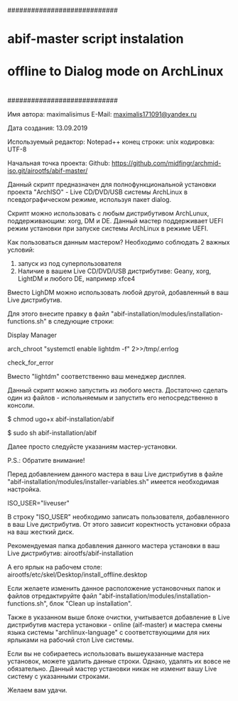 ﻿############################
#                                                             #
#   abif-master script instalation                #
#   offline to Dialog mode on ArchLinux   #
#                                                             #
############################
 
Имя автора: maximalisimus
E-Mail: maximalis171091@yandex.ru
 
Дата создания: 13.09.2019

Используемый редактор: Notepad++
    конец строки: unix
    кодировка: UTF-8
    
Начальная точка проекта: Github: https://github.com/midfingr/archmid-iso.git/airootfs/abif-master/

Данный скрипт предназначен для полнофункциональной установки проекта "ArchISO" - 
Live CD/DVD/USB системы ArchLinux в псевдографическом режиме, используя пакет dialog.

Скрипт можно использовать с любым дистрибутивом ArchLunux, поддерживающим: xorg, DM и DE. 
Данный мастер поддерживает UEFI режим установки при запуске системы ArchLinux в режиме UEFI.

Как пользоваться данным мастером?
Необходимо соблюдать 2 важных условий:
1) запуск из под суперпользователя
2) Наличие в вашем Live CD/DVD/USB дистрибутиве: Geany, xorg, LightDM и любого DE, например xfce4

Вместо LighDM можно использовать любой другой, добавленный в ваш Live дистрибутив.

Для этого внесите правку в файл "abif-installation/modules/installation-functions.sh" в следующие строки:

Display Manager

arch_chroot "systemctl enable lightdm -f" 2>>/tmp/.errlog

check_for_error

Вместо "lightdm" соответственно ваш менеджер дисплея. 

Данный скрипт можно запустить из любого места. 
Достаточно сделать один из файлов - испольняемым и запустить его непосредственно в консоли.

$ chmod ugo+x abif-installation/abif

$ sudo sh abif-installation/abif

Далее просто следуйсте указаниям мастер-установки.

P.S.: Обратите внимание!

Перед добавлением данного мастера в ваш Live дистрибутив
в файле "abif-installation/modules/installer-variables.sh" 
имеется необходимая настройка.

ISO_USER="liveuser" 

В строку "ISO_USER" необходимо записать пользователя, 
добавленного в ваш Live дистрибутив. 
От этого зависит коректность установки образа на ваш жесткий диск.

Рекомендуемая папка добавления данного мастера установки в ваш Live дистрибутив:
airootfs/abif-installation

А его ярлык на рабочем столе: airootfs/etc/skel/Desktop/install_offline.desktop

Если желаете изменить данное расположение установочных папок и файлов отредактируйте
файл "abif-installation/modules/installation-functions.sh", блок "Clean up installation".

Также в указанном выше блоке очистки, учитывается добавление в Live дистрибутив
мастера установки - online (aif-master) и мастера смены языка системы "archlinux-language"
c соответствующими для них ярлыками на рабочий стол Live системы.

Если вы не собираетесь использовать вышеуказанные мастера установок, можете удалить данные строки.
Однако, удалять их вовсе не обязательно.
Данный мастер установки никак не изменит вашу Live систему с указанными строками.


Желаем вам удачи.



